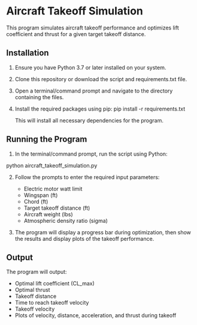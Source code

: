 # Aircraft Takeoff Simulation

This program simulates aircraft takeoff performance and optimizes lift coefficient and thrust for a given target takeoff distance.

## Installation

1. Ensure you have Python 3.7 or later installed on your system.

2. Clone this repository or download the script and requirements.txt file.

3. Open a terminal/command prompt and navigate to the directory containing the files.

4. Install the required packages using pip:
pip install -r requirements.txt


   This will install all necessary dependencies for the program.

## Running the Program

1. In the terminal/command prompt, run the script using Python:

python aircraft_takeoff_simulation.py

2. Follow the prompts to enter the required input parameters:
   - Electric motor watt limit
   - Wingspan (ft)
   - Chord (ft)
   - Target takeoff distance (ft)
   - Aircraft weight (lbs)
   - Atmospheric density ratio (sigma)

3. The program will display a progress bar during optimization, then show the results and display plots of the takeoff performance.

## Output

The program will output:
- Optimal lift coefficient (CL_max)
- Optimal thrust
- Takeoff distance
- Time to reach takeoff velocity
- Takeoff velocity
- Plots of velocity, distance, acceleration, and thrust during takeoff